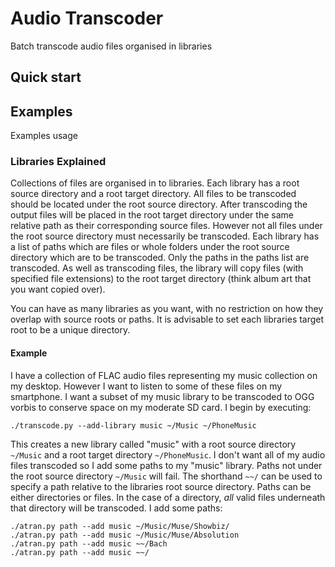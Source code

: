 # Audio Transcoder #

Batch transcode audio files organised in libraries

## Quick start ##

## Examples ##

Examples usage

### Libraries Explained ###

Collections of files are organised in to libraries.
Each library has a root source directory and a root target directory.
All files to be transcoded should be located under the root source directory.
After transcoding the output files will be placed in the root target directory under the same relative path as their corresponding source files.
However not all files under the root source directory must necessarily be transcoded.
Each library has a list of paths which are files or whole folders under the root source directory which are to be transcoded.
Only the paths in the paths list are transcoded.
As well as transcoding files, the library will copy files (with specified file extensions) to the root target directory (think album art that you want copied over).

You can have as many libraries as you want, with no restriction on how they overlap with source roots or paths. It is advisable to set each libraries target root to be a unique directory.

#### Example ####

I have a collection of FLAC audio files representing my music collection on my desktop. However I want to listen to some of these files on my smartphone. I want a subset of my music library to be transcoded to OGG vorbis to conserve space on my moderate SD card. I begin by executing:

    ./transcode.py --add-library music ~/Music ~/PhoneMusic

This creates a new library called "music" with a root source directory `~/Music` and a root target directory `~/PhoneMusic`. I don't want all of my audio files transcoded so I add some paths to my "music" library. Paths not under the root source directory `~/Music` will fail. The shorthand `~~/` can be used to specify a path relative to the libraries root source directory. Paths can be either directories or files. In the case of a directory, _all_ valid files underneath that directory will be transcoded. I add some paths:

    ./atran.py path --add music ~/Music/Muse/Showbiz/
    ./atran.py path --add music ~/Music/Muse/Absolution
    ./atran.py path --add music ~~/Bach
    ./atran.py path --add music ~~/
